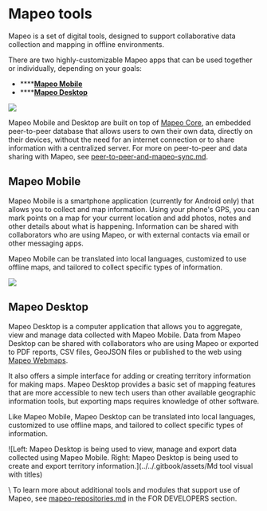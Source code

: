 # Mapeo tools

Mapeo is a set of digital tools, designed to support collaborative data collection and mapping in offline environments.

There are two highly-customizable Mapeo apps that can be used together or individually, depending on your goals:

* ****[**Mapeo Mobile**](mapeo-tools.md#mapeo-mobile)
* ****[**Mapeo Desktop**](mapeo-tools.md#mapeo-desktop)

![](../../.gitbook/assets/Md\_Mm\_Mcore.png)

Mapeo Mobile and Desktop are built on top of [Mapeo Core](peer-to-peer-and-mapeo-sync.md#mapeo-core), an embedded peer-to-peer database that allows users to own their own data, directly on their devices, without the need for an internet connection or to share information with a centralized server. For more on peer-to-peer and data sharing with Mapeo, see [peer-to-peer-and-mapeo-sync.md](peer-to-peer-and-mapeo-sync.md "mention").



## Mapeo Mobile

Mapeo Mobile is a smartphone application (currently for Android only) that allows you to collect and map information. Using your phone's GPS, you can mark points on a map for your current location and add photos, notes and other details about what is happening. Information can be shared with collaborators who are using Mapeo, or with external contacts via email or other messaging apps.

Mapeo Mobile can be translated into local languages, customized to use offline maps, and tailored to collect specific types of information.&#x20;

![](../../.gitbook/assets/Mm\_tool\_visual.jpg)

## Mapeo Desktop

Mapeo Desktop is a computer application that allows you to aggregate, view and manage data collected with Mapeo Mobile. Data from Mapeo Desktop can be shared with collaborators who are using Mapeo or exported to PDF reports, CSV files, GeoJSON files or published to the web using [Mapeo Webmaps](../../complete-reference-guide/mapeo-desktop-use/using-mapeo-desktop-to-manage-mapeo-mobile-data/exporting-and-sharing-externally.md#export-as-web-map).

It also offers a simple interface for adding or creating territory information for making maps. Mapeo Desktop provides a basic set of mapping features that are more accessible to new tech users than other available geographic information tools, but exporting maps requires knowledge of other software.

Like Mapeo Mobile, Mapeo Desktop can be translated into local languages, customized to use offline maps, and tailored to collect specific types of information.&#x20;

![Left: Mapeo Desktop is being used to view, manage and export data collected using Mapeo Mobile. Right: Mapeo Desktop is being used to create and export territory information.](../../.gitbook/assets/Md tool visual with titles)

\ To learn more about additional tools and modules that support use of Mapeo, see [mapeo-repositories.md](../../for-developers/mapeo-repositories.md "mention") in the FOR DEVELOPERS section.
